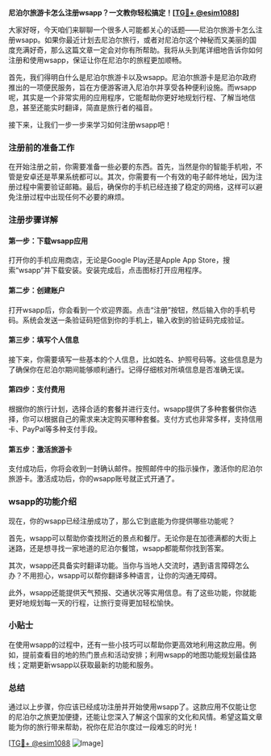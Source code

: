 **尼泊尔旅游卡怎么注册wsapp？一文教你轻松搞定！[[TG💪+ @esim1088](https://t.me/s/esim1088)]**

大家好呀，今天咱们来聊聊一个很多人可能都关心的话题——尼泊尔旅游卡怎么注册wsapp。如果你最近计划去尼泊尔旅行，或者对尼泊尔这个神秘而又美丽的国度充满好奇，那么这篇文章一定会对你有所帮助。我将从头到尾详细地告诉你如何注册和使用wsapp，保证让你在尼泊尔的旅程更加顺畅。

首先，我们得明白什么是尼泊尔旅游卡以及wsapp。尼泊尔旅游卡是尼泊尔政府推出的一项便民服务，旨在方便游客进入尼泊尔并享受各种便利设施。而wsapp呢，其实是一个非常实用的应用程序，它能帮助你更好地规划行程、了解当地信息，甚至还能实时翻译，简直是旅行者的福音。

接下来，让我们一步一步来学习如何注册wsapp吧！

### 注册前的准备工作

在开始注册之前，你需要准备一些必要的东西。首先，当然是你的智能手机啦，不管是安卓还是苹果系统都可以。其次，你需要有一个有效的电子邮件地址，因为注册过程中需要验证邮箱。最后，确保你的手机已经连接了稳定的网络，这样可以避免注册过程中出现任何不必要的麻烦。

### 注册步骤详解

#### 第一步：下载wsapp应用

打开你的手机应用商店，无论是Google Play还是Apple App Store，搜索“wsapp”并下载安装。安装完成后，点击图标打开应用程序。

#### 第二步：创建账户

打开wsapp后，你会看到一个欢迎界面。点击“注册”按钮，然后输入你的手机号码。系统会发送一条验证码短信到你的手机上，输入收到的验证码完成验证。

#### 第三步：填写个人信息

接下来，你需要填写一些基本的个人信息，比如姓名、护照号码等。这些信息是为了确保你在尼泊尔期间能够顺利通行。记得仔细核对所填信息是否准确无误。

#### 第四步：支付费用

根据你的旅行计划，选择合适的套餐并进行支付。wsapp提供了多种套餐供你选择，你可以根据自己的需求来决定购买哪种套餐。支付方式也非常多样，支持信用卡、PayPal等多种支付手段。

#### 第五步：激活旅游卡

支付成功后，你将会收到一封确认邮件。按照邮件中的指示操作，激活你的尼泊尔旅游卡。激活成功后，你的wsapp账号就正式开通了。

### wsapp的功能介绍

现在，你的wsapp已经注册成功了，那么它到底能为你提供哪些功能呢？

首先，wsapp可以帮助你查找附近的景点和餐厅。无论你是在加德满都的大街上迷路，还是想寻找一家地道的尼泊尔餐馆，wsapp都能帮你找到答案。

其次，wsapp还具备实时翻译功能。当你与当地人交流时，遇到语言障碍怎么办？不用担心，wsapp可以帮你翻译多种语言，让你的沟通无障碍。

此外，wsapp还能提供天气预报、交通状况等实用信息。有了这些功能，你就能更好地规划每一天的行程，让旅行变得更加轻松愉快。

### 小贴士

在使用wsapp的过程中，还有一些小技巧可以帮助你更高效地利用这款应用。例如，提前查看目的地的热门景点和活动安排；利用wsapp的地图功能规划最佳路线；定期更新wsapp以获取最新的功能和服务。

### 总结

通过以上步骤，你应该已经成功注册并开始使用wsapp了。这款应用不仅能让您的尼泊尔之旅更加便捷，还能让您深入了解这个国家的文化和风情。希望这篇文章能为你的旅行带来帮助，祝你在尼泊尔度过一段难忘的时光！

[[TG💪+ @esim1088](https://t.me/s/esim1088) ![Image](https://i.postimg.cc/4NQfJmqS/Snipaste-2025-05-13-00-14-12.png)]